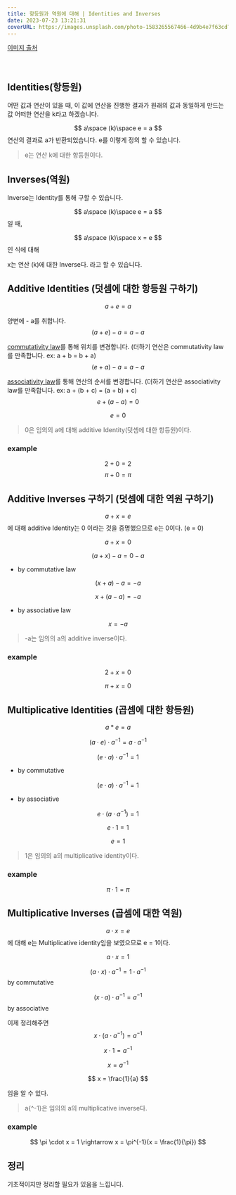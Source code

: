 ```yaml
---
title: 항등원과 역원에 대해 | Identities and Inverses
date: 2023-07-23 13:21:31
coverURL: https://images.unsplash.com/photo-1583265567466-4d9b4e7f63cd?ixlib=rb-4.0.3&ixid=M3wxMjA3fDB8MHxwaG90by1wYWdlfHx8fGVufDB8fHx8fA%3D%3D&auto=format&fit=crop&w=1770&q=80
---
```

<a href="https://images.unsplash.com/photo-1583265567466-4d9b4e7f63cd?ixlib=rb-4.0.3&ixid=M3wxMjA3fDB8MHxwaG90by1wYWdlfHx8fGVufDB8fHx8fA%3D%3D&auto=format&fit=crop&w=1770&q=80">이미지 출처</a>
<br />
<br />
<br />

## Identities(항등원)

어떤 값과 연산이 있을 때, 이 값에 연산을 진행한 결과가 원래의 값과 동일하게 만드는 값
어떠한 연산을 k라고 하겠습니다.

$$
a\space (k)\space e = a
$$
연산의 결과로 a가 반환되었습니다.
e를 이렇게 정의 할 수 있습니다.
> e는 연산 k에 대한 항등원이다.

## Inverses(역원)

Inverse는 Identity를 통해 구할 수 있습니다.

$$
a\space (k)\space e = a
$$
일 때,

$$
a\space (k)\space x = e
$$
인 식에 대해

x는 연산 (k)에 대한 Inverse다. 라고 할 수 있습니다.

## Additive Identities (덧셈에 대한 항등원 구하기)

$$
a + e = a
$$

양변에 - a를 취합니다.
$$
(a + e) - a = a - a  
$$
 
<a href="https://www.britannica.com/science/commutative-law">commutativity law</a>를 통해 위치를 변경합니다.
(더하기 연산은 commutativity law를 만족합니다. ex: a + b = b + a)
$$
(e + a) - a = a - a
$$

<a href="https://www.britannica.com/science/associative-law">associativity law</a>를 통해 연산의 순서를 변경합니다.
(더하기 연산은 associativity law를 만족합니다. ex: a + (b + c) = (a + b) + c)
$$
e + (a - a) = 0 
$$

$$
e = 0
$$

> 0은 임의의 a에 대해 additive Identity(덧셈에 대한 항등원)이다.

### example

$$
2 + 0 = 2
$$
$$
\pi + 0 = \pi
$$

## Additive Inverses 구하기 (덧셈에 대한 역원 구하기)

$$
a + x = e
$$
에 대해 additive Identity는 0 이라는 것을 증명했으므로 e는 0이다. (e = 0)

$$
a + x = 0
$$

$$
(a + x) - a = 0 - a
$$
- by commutative law 

$$
(x + a) - a = - a
$$

$$
x + (a - a) = - a
$$
- by associative law

$$
x = - a
$$

> -a는 임의의 a의 additive inverse이다. 

### example
$$
2 + x = 0
$$

$$
\pi + x = 0 
$$

## Multiplicative Identities (곱셈에 대한 항등원)

$$
a * e = a
$$

$$
(a \cdot e) \cdot a^{-1} = a \cdot a^{-1}
$$

$$
(e \cdot a) \cdot a^{-1} = 1
$$
- by commutative

$$
(e \cdot a) \cdot a^{-1} = 1
$$
- by associative

$$
e \cdot (a \cdot a^{-1}) = 1
$$

$$
e \cdot 1 = 1
$$

$$
e = 1
$$

> 1은 임의의 a의 multiplicative identity이다.

### example

$$
\pi \cdot 1 = \pi
$$

## Multiplicative Inverses (곱셈에 대한 역원)

$$
a \cdot x = e
$$
에 대해 e는 Multiplicative identity임을 보였으므로 e = 1이다.

$$
a \cdot x = 1
$$

$$
(a \cdot x) \cdot a^{-1} = 1 \cdot a^{-1}
$$
by commutative

$$
(x \cdot a) \cdot a^{-1} = a^{-1}
$$
by associative

이제 정리해주면
$$
x \cdot (a \cdot a^{-1}) = a^{-1}
$$

$$
x \cdot 1 = a^{-1}
$$

$$
x = a^{-1}
$$

$$
x = \frac{1}{a}
$$

임을 알 수 있다.

> a{^-1}은 임의의 a의 multiplicative inverse다.

### example
$$
\pi \cdot x = 1 \rightarrow x = \pi^{-1}(x = \frac{1}{\pi})
$$

## 정리

기초적이지만 정리할 필요가 있음을 느낍니다.
